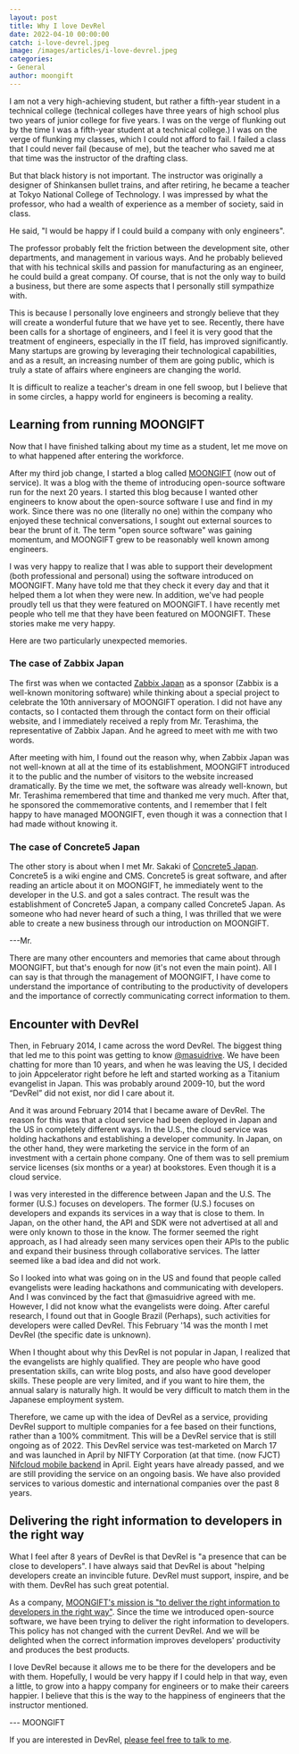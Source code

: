 ```yaml
---
layout: post
title: Why I love DevRel
date: 2022-04-10 00:00:00
catch: i-love-devrel.jpeg
image: /images/articles/i-love-devrel.jpeg
categories:
- General
author: moongift
---
```


I am not a very high-achieving student, but rather a fifth-year student in a technical college (technical colleges have three years of high school plus two years of junior college for five years. I was on the verge of flunking out by the time I was a fifth-year student at a technical college.) I was on the verge of flunking my classes, which I could not afford to fail. I failed a class that I could never fail (because of me), but the teacher who saved me at that time was the instructor of the drafting class.

But that black history is not important. The instructor was originally a designer of Shinkansen bullet trains, and after retiring, he became a teacher at Tokyo National College of Technology. I was impressed by what the professor, who had a wealth of experience as a member of society, said in class.

He said, "I would be happy if I could build a company with only engineers".

The professor probably felt the friction between the development site, other departments, and management in various ways. And he probably believed that with his technical skills and passion for manufacturing as an engineer, he could build a great company. Of course, that is not the only way to build a business, but there are some aspects that I personally still sympathize with.

This is because I personally love engineers and strongly believe that they will create a wonderful future that we have yet to see. Recently, there have been calls for a shortage of engineers, and I feel it is very good that the treatment of engineers, especially in the IT field, has improved significantly. Many startups are growing by leveraging their technological capabilities, and as a result, an increasing number of them are going public, which is truly a state of affairs where engineers are changing the world.

It is difficult to realize a teacher's dream in one fell swoop, but I believe that in some circles, a happy world for engineers is becoming a reality.

## Learning from running MOONGIFT

Now that I have finished talking about my time as a student, let me move on to what happened after entering the workforce.

After my third job change, I started a blog called [MOONGIFT](https://www.moongift.jp/) (now out of service). It was a blog with the theme of introducing open-source software run for the next 20 years. I started this blog because I wanted other engineers to know about the open-source software I use and find in my work. Since there was no one (literally no one) within the company who enjoyed these technical conversations, I sought out external sources to bear the brunt of it. The term "open source software" was gaining momentum, and MOONGIFT grew to be reasonably well known among engineers.

I was very happy to realize that I was able to support their development (both professional and personal) using the software introduced on MOONGIFT. Many have told me that they check it every day and that it helped them a lot when they were new. In addition, we've had people proudly tell us that they were featured on MOONGIFT. I have recently met people who tell me that they have been featured on MOONGIFT. These stories make me very happy.

Here are two particularly unexpected memories.

### The case of Zabbix Japan

The first was when we contacted [Zabbix Japan](https://www.zabbix.com/jp) as a sponsor (Zabbix is a well-known monitoring software) while thinking about a special project to celebrate the 10th anniversary of MOONGIFT operation. I did not have any contacts, so I contacted them through the contact form on their official website, and I immediately received a reply from Mr. Terashima, the representative of Zabbix Japan. And he agreed to meet with me with two words.

After meeting with him, I found out the reason why, when Zabbix Japan was not well-known at all at the time of its establishment, MOONGIFT introduced it to the public and the number of visitors to the website increased dramatically. By the time we met, the software was already well-known, but Mr. Terashima remembered that time and thanked me very much. After that, he sponsored the commemorative contents, and I remember that I felt happy to have managed MOONGIFT, even though it was a connection that I had made without knowing it.

### The case of Concrete5 Japan

The other story is about when I met Mr. Sakaki of [Concrete5 Japan](https://concrete5-japan.org/). Concrete5 is a wiki engine and CMS. Concrete5 is great software, and after reading an article about it on MOONGIFT, he immediately went to the developer in the U.S. and got a sales contract. The result was the establishment of Concrete5 Japan, a company called Concrete5 Japan. As someone who had never heard of such a thing, I was thrilled that we were able to create a new business through our introduction on MOONGIFT.

---Mr.

There are many other encounters and memories that came about through MOONGIFT, but that's enough for now (it's not even the main point). All I can say is that through the management of MOONGIFT, I have come to understand the importance of contributing to the productivity of developers and the importance of correctly communicating correct information to them.

## Encounter with DevRel

Then, in February 2014, I came across the word DevRel. The biggest thing that led me to this point was getting to know [@masuidrive](https://twitter.com/masuidrive). We have been chatting for more than 10 years, and when he was leaving the US, I decided to join Appcelerator right before he left and started working as a Titanium evangelist in Japan. This was probably around 2009-10, but the word “DevRel” did not exist, nor did I care about it.

And it was around February 2014 that I became aware of DevRel. The reason for this was that a cloud service had been deployed in Japan and the US in completely different ways. In the U.S., the cloud service was holding hackathons and establishing a developer community. In Japan, on the other hand, they were marketing the service in the form of an investment with a certain phone company. One of them was to sell premium service licenses (six months or a year) at bookstores. Even though it is a cloud service.

I was very interested in the difference between Japan and the U.S. The former (U.S.) focuses on developers. The former (U.S.) focuses on developers and expands its services in a way that is close to them. In Japan, on the other hand, the API and SDK were not advertised at all and were only known to those in the know. The former seemed the right approach, as I had already seen many services open their APIs to the public and expand their business through collaborative services. The latter seemed like a bad idea and did not work.

So I looked into what was going on in the US and found that people called evangelists were leading hackathons and communicating with developers. And I was convinced by the fact that @masuidrive agreed with me. However, I did not know what the evangelists were doing. After careful research, I found out that in Google Brazil (Perhaps), such activities for developers were called DevRel. This February '14 was the month I met DevRel (the specific date is unknown).

When I thought about why this DevRel is not popular in Japan, I realized that the evangelists are highly qualified. They are people who have good presentation skills, can write blog posts, and also have good developer skills. These people are very limited, and if you want to hire them, the annual salary is naturally high. It would be very difficult to match them in the Japanese employment system.

Therefore, we came up with the idea of DevRel as a service, providing DevRel support to multiple companies for a fee based on their functions, rather than a 100% commitment. This will be a DevRel service that is still ongoing as of 2022. This DevRel service was test-marketed on March 17 and was launched in April by NIFTY Corporation (at that time. (now FJCT) [Nifcloud mobile backend](https://mbaas.nifcloud.com/) in April. Eight years have already passed, and we are still providing the service on an ongoing basis. We have also provided services to various domestic and international companies over the past 8 years.

## Delivering the right information to developers in the right way

What I feel after 8 years of DevRel is that DevRel is "a presence that can be close to developers". I have always said that DevRel is about "helping developers create an invincible future. DevRel must support, inspire, and be with them. DevRel has such great potential.

As a company, [MOONGIFT's mission is "to deliver the right information to developers in the right way"](https://moongift.co.jp/). Since the time we introduced open-source software, we have been trying to deliver the right information to developers. This policy has not changed with the current DevRel. And we will be delighted when the correct information improves developers' productivity and produces the best products.

I love DevRel because it allows me to be there for the developers and be with them. Hopefully, I would be very happy if I could help in that way, even a little, to grow into a happy company for engineers or to make their careers happier. I believe that this is the way to the happiness of engineers that the instructor mentioned.

--- MOONGIFT

If you are interested in DevRel, [please feel free to talk to me](/contact).
